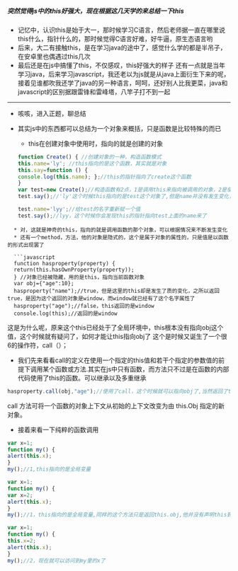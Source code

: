 ##### 突然觉得js中的this好强大，现在根据这几天学的来总结一下this 
 
 * 记忆中，认识this是始于大一，那时候学习C语言，然后老师据一直在哪里说this什么，指针什么的，那时候觉得C语言好难，好牛逼，原生态语言哟
 * 后来，大二有接触this，是在学习java的途中了，感觉什么学的都是半吊子，在安卓里也偶遇过this几次
 * 最后还是在js中搞懂了this，不仅感叹，this好强大的样子
 还有一点就是当年学习java，后来学习javascript，我还老以为js就是从java上面衍生下来的呢，接着见谁都吹我还学了java的另一种语言，呵呵，还好别人比我更菜，java和javascript的区别据跟雷锋和雷峰塔，八竿子打不到一起
 
 
 -----
 
 * 咳咳，进入正题，聊总结
 * 其实js中的东西都可以总结为一个对象来概括，只是函数是比较特殊的而已
   * this在创建对象中使用时，指向的就是创建的对象
   
   ```javascript
   function Create() { //创建对象的一种，构造函数模式
   this.name='ly'; //this指向的是这个函数，其实就是对象
   this.say=function () {
   console.log(this.name); };//this的指针指向了create这个函数
   }
   var test=new Create();//构造函数有2点，1是调用this来指向被调用的对象，2是使用new新建一个实例对象
   test.say();//'ly'这个时候this指向的是test这个对象了,但是name并没有发生变化，创建实例，也是继承于Create这个对象
   ```
   
   ```javascript
   test.name='lyy';//给test的名字重新赋一个值
   test.say();//lyy，这个时候你会发现this的指针指向test上面的name来了
```
  * 对，这就是神奇的this，指向的就是调用函数的那个对象，可以根据情况来不断发生变化
  * 还有一个method，方法，他的对象是隐式的，这个是属于对象的属性的，只是值是以函数的形式出现罢了
  
  ```javascript
  function hasproperty(property) { 
  return(this.hasOwnProperty(property));
  } //对象已经被隐藏，用的是this，指向当前函数对象
  var obj={"age":10}; 
  hasproperty("name");//true，但是这里的this却是发生了质的变化，之所以返回true，是因为这个返回的对象是window，而window就已经有了这个名字属性了
  hasproperty("age");//false，this返回的是window 
  console.log(this);//返回的是window
   ```
   
   这是为什么呢，原来这个this已经处于了全局环境中，this根本没有指向obj这个值，这个时候就有疑问了，如何才能让this指向obj了
  这个是时候又诞生了一个很6的操作符，call（）；
  
  
  * 我们先来看看call的定义在使用一个指定的this值和若干个指定的参数值的前提下调用某个函数或方法.其实在js中只有函数，而方法只不过是在函数的内部代码使用了this的函数。可以继承以及多重继承
  
  ```javascript
  hasproperty.call(obj,"age");//使用了call，这个时候就可以指向obj了,当然返回了true
```


call 方法可将一个函数的对象上下文从初始的上下文改变为由 this.Obj 指定的新对象。

  * 接着来看一下纯粹的函数调用
  ```javascript
  var x=1;
  function my() {
  alert(this.x); 
  }
  my();//1,this指向的是全局变量
  ```
  
  ```javascript
  var x=1;
  function my() {
  var x=2;
  alert(this.x);
  }
  my();//1，this指向的是全局变量,同样的这个方法只是返回this.obj,他并没有声明this到底指向那个对象，所以返回的就是全局对象
  ```
  
  ```javascript
  var x=1;
  function my() {
  this.x=2;
  alert(this.x);
  }
  my();//2，现在就可以访问到my里的x了
  ```
  
  
  
  
  
  
  
  
  
  
  
